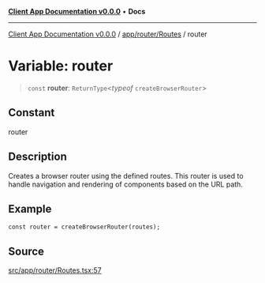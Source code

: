 [**Client App Documentation v0.0.0**](../../../../README.md) • **Docs**

***

[Client App Documentation v0.0.0](../../../../README.md) / [app/router/Routes](../README.md) / router

# Variable: router

> `const` **router**: `ReturnType`\<*typeof* `createBrowserRouter`\>

## Constant

router

## Description

Creates a browser router using the defined routes.
This router is used to handle navigation and rendering of components based on the URL path.

## Example

```tsx
const router = createBrowserRouter(routes);
```

## Source

[src/app/router/Routes.tsx:57](https://github.com/jimmykurian/Reactivities/blob/ab68919949da6f10746423fc739292afd2dfa6f7/client-app/src/app/router/Routes.tsx#L57)
